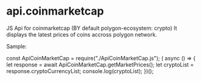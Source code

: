 # api.coinmarketcap
JS Api for coinmarketcap (BY default polygon-ecosystem: crypto)
It displays the latest prices of coins accross polygon network.

Sample:

const ApiCoinMarketCap = require("./ApiCoinMarketCap.js");
( async () => {
    let response = await ApiCoinMarketCap.getMarketPrices();
    let cryptoList = response.cryptoCurrencyList;
    console.log(cryptoList);
})();
